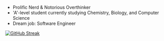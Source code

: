 - Prolific Nerd & Notorious Overthinker
- 'A'-level student currently studying Chemistry, Biology, and Computer Science
- Dream job: Software Engineer

[![GitHub Streak](http://github-readme-streak-stats.herokuapp.com?user=asadhumayun&theme=nightowl&date_format=M%20j%5B%2C%20Y%5D)](https://git.io/streak-stats)
